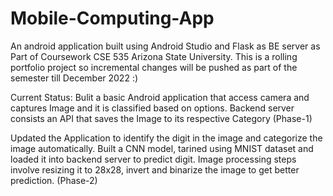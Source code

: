 # Mobile-Computing-App
An android application built using Android Studio and Flask as BE server as Part of Coursework CSE 535 Arizona State University. This is a rolling portfolio project so incremental changes will be pushed as part of the semester till December 2022 :)

Current Status: 
Bulit a basic Android application that access camera and captures Image and it is classified based on options. Backend server consists an API that saves the Image to its respective Category (Phase-1) 

Updated the Application to identify the digit in the image and categorize the image automatically. Built a CNN model, tarined using MNIST dataset and loaded it into backend server to predict digit. Image processing steps involve resizing it to 28x28, invert and binarize the image to get better prediction. (Phase-2)

